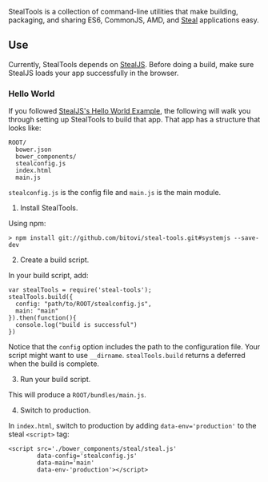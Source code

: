 StealTools is a collection of command-line utilities
that make building, packaging, and sharing ES6, CommonJS, AMD, and [Steal](https://github.com/bitovi/steal/tree/systemjs)
applications easy.

## Use

Currently, StealTools depends 
on [StealJS](https://github.com/bitovi/steal/tree/systemjs). Before doing a build, make
sure StealJS loads your app successfully in the browser.

### Hello World

If you followed [StealJS's Hello World Example](https://github.com/bitovi/steal/tree/systemjs),
the following will walk you through setting up StealTools to build that app.  That app has a 
structure that looks like:

    ROOT/
      bower.json
      bower_components/
      stealconfig.js
      index.html
      main.js

`stealconfig.js` is the config file and `main.js` is the main module.

1.  Install StealTools.

Using npm:

    > npm install git://github.com/bitovi/steal-tools.git#systemjs --save-dev

2.  Create a build script.

In your build script, add:

    var stealTools = require('steal-tools');
    stealTools.build({
      config: "path/to/ROOT/stealconfig.js",
      main: "main"
    }).then(function(){
      console.log("build is successful")
    })

Notice that the `config` option includes the path to the configuration file.  Your script
might want to use `__dirname`.  `stealTools.build` returns a deferred when the build is complete.

3. Run your build script.

This will produce a `ROOT/bundles/main.js`.

4. Switch to production.  

In `index.html`, switch to production by adding `data-env='production'` to the steal `<script>` tag:

    <script src='./bower_components/steal/steal.js'
            data-config='stealconfig.js'
            data-main='main'
            data-env-'production'></script>

